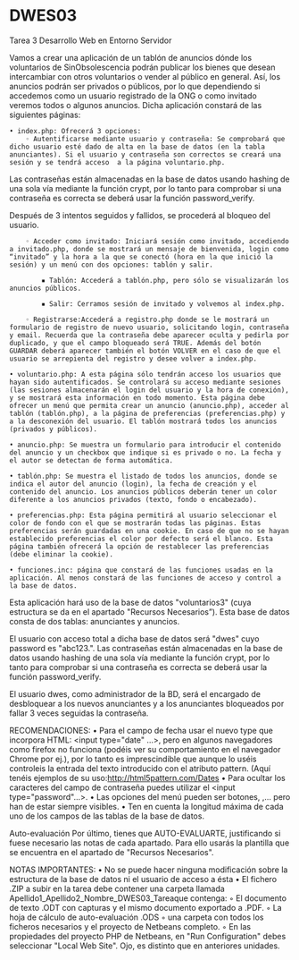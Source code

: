 # DWES03
Tarea 3 Desarrollo Web en Entorno Servidor

Vamos a crear una aplicación de un tablón de anuncios dónde los voluntarios de SinObsolescencia podrán publicar los bienes que desean intercambiar con otros voluntarios o vender al público en general.
Así, los anuncios podrán ser privados o públicos, por lo que dependiendo si accedemos como un usuario registrado de la ONG o como invitado veremos todos o algunos anuncios.
Dicha aplicación constará de las siguientes páginas:

    • index.php: Ofrecerá 3 opciones:
        ◦ Autentificarse mediante usuario y contraseña: Se comprobará que dicho usuario esté dado de alta en la base de datos (en la tabla anunciantes). Si el usuario y contraseña son correctos se creará una sesión y se tendrá acceso  a la página voluntario.php.

Las contraseñas están almacenadas en la base de datos usando hashing de una sola vía mediante la función crypt, por lo tanto para comprobar si una contraseña es correcta se deberá usar la función password_verify.

Después de 3 intentos seguidos y fallidos, se procederá al bloqueo del usuario.

        ◦ Acceder como invitado: Iniciará sesión como invitado, accediendo a invitado.php, donde se mostrará un mensaje de bienvenida, login como “invitado” y la hora a la que se conectó (hora en la que inició la sesión) y un menú con dos opciones: tablón y salir.
        
            ▪ Tablón: Accederá a tablón.php, pero sólo se visualizarán los anuncios públicos.
            
            ▪ Salir: Cerramos sesión de invitado y volvemos al index.php.
            
        ◦ Registrarse:Accederá a registro.php donde se le mostrará un formulario de registro de nuevo usuario, solicitando login, contraseña y email. Recuerda que la contraseña debe aparecer oculta y pedirla por duplicado, y que el campo bloqueado será TRUE. Además del botón GUARDAR deberá aparecer también el botón VOLVER en el caso de que el usuario se arrepienta del registro y desee volver a index.php.
        
    • voluntario.php: A esta página sólo tendrán acceso los usuarios que hayan sido autentificados. Se controlará su acceso mediante sesiones (las sesiones almacenarán el login del usuario y la hora de conexión), y se mostrará esta información en todo momento. Esta página debe ofrecer un menú que permita crear un anuncio (anuncio.php), acceder al tablón (tablón.php), a la página de preferencias (preferencias.php) y a la desconexión del usuario. El tablón mostrará todos los anuncios (privados y públicos).
    
    • anuncio.php: Se muestra un formulario para introducir el contenido del anuncio y un checkbox que indique si es privado o no. La fecha y el autor se detectan de forma automática.
    
    • tablón.php: Se muestra el listado de todos los anuncios, donde se indica el autor del anuncio (login), la fecha de creación y el contenido del anuncio. Los anuncios públicos deberán tener un color diferente a los anuncios privados (texto, fondo o encabezado).
    
    • preferencias.php: Esta página permitirá al usuario seleccionar el color de fondo con el que se mostrarán todas las páginas. Estas preferencias serán guardadas en una cookie. En caso de que no se hayan establecido preferencias el color por defecto será el blanco. Esta página también ofrecerá la opción de restablecer las preferencias (debe eliminar la cookie).
    
    • funciones.inc: página que constará de las funciones usadas en la aplicación. Al menos constará de las funciones de acceso y control a la base de datos.
    
Esta aplicación hará uso de la base de datos "voluntarios3" (cuya estructura se da en el apartado "Recursos Necesarios”). Esta base de datos consta de dos tablas: anunciantes y anuncios.

El usuario con acceso total a dicha base de datos será "dwes" cuyo password es "abc123.". Las contraseñas están almacenadas en la base de datos usando hashing de una sola vía mediante la función crypt, por lo tanto para comprobar si una contraseña es correcta se deberá usar la función password_verify.

El usuario dwes, como administrador de la BD, será el encargado de desbloquear a los nuevos anunciantes y a los anunciantes bloqueados por fallar 3 veces seguidas la contraseña.

RECOMENDACIONES:
    • Para el campo de fecha usar el nuevo type que incorpora HTML: <input type="date" ...>, pero en algunos navegadores como firefox no funciona (podéis ver su comportamiento en el navegador Chrome por ej.), por lo tanto es imprescindible que aunque lo uséis controleis la entrada del texto introducido con el atributo pattern. (Aquí tenéis ejemplos de su uso:http://html5pattern.com/Dates
    • Para ocultar los caracteres del campo de contraseña puedes utilizar el <input type="password"…>.
    • Las opciones del menú pueden ser botones, <a href..>,… pero han de estar siempre visibles.
    • Ten en cuenta la longitud máxima de cada uno de los campos de las tablas de la base de datos.

Auto-evaluación
Por último, tienes que AUTO-EVALUARTE, justificando si fuese necesario las notas de cada apartado. Para ello usarás la plantilla que se encuentra en el apartado de "Recursos Necesarios".

NOTAS IMPORTANTES:
    • No se puede hacer ninguna modificación sobre la estructura de la base de datos ni el usuario de acceso a ésta
    • El fichero .ZIP a subir en la tarea debe contener una carpeta llamada Apellido1_Apellido2_Nombre_DWES03_Tareaque contenga:
        ◦ El documento de texto .ODT con capturas y el mismo documento exportado a .PDF.
        ◦ La hoja de cálculo de auto-evaluación .ODS
        ◦ una carpeta con todos los ficheros necesarios y el proyecto de Netbeans completo.
        ◦ En las propiedades del proyecto PHP de Netbeans, en "Run Configuration" debes seleccionar "Local Web Site". Ojo, es distinto que en anteriores unidades.

